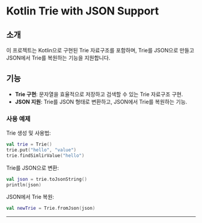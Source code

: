# Kotlin Trie with JSON Support

## 소개

이 프로젝트는 Kotlin으로 구현된 Trie 자료구조를 포함하며, Trie를 JSON으로 만들고 JSON에서 Trie를 복원하는 기능을 지원합니다.

## 기능

- **Trie 구현**: 문자열을 효율적으로 저장하고 검색할 수 있는 Trie 자료구조 구현.
- **JSON 지원**: Trie를 JSON 형태로 변환하고, JSON에서 Trie를 복원하는 기능.

### 사용 예제

Trie 생성 및 사용법:

```kotlin
val trie = Trie()
trie.put("hello", "value")
trie.findSimlirValue("hello")
```

Trie를 JSON으로 변환:

```kotlin
val json = trie.toJsonString()
println(json)
```

JSON에서 Trie 복원:

```kotlin
val newTrie = Trie.fromJson(json)
```

---


